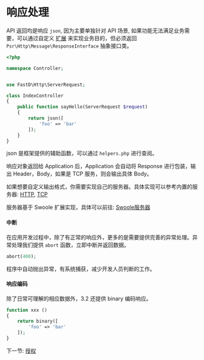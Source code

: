 # 响应处理

API 返回均是响应 `json`, 因为主要单独针对 API 场景, 如果功能无法满足业务需要，可以通过自定义 [扩展](3-8-extend.md) 来实现业务目的，但必须返回 `Psr\Http\Message\ResponseInterface` 抽象接口类。

```php
<?php

namespace Controller;


use FastD\Http\ServerRequest;

class IndexController
{
    public function sayHello(ServerRequest $request)
    {
        return json([
            'foo' => 'bar'
        ]);
    }
}
```

json 是框架提供的辅助函数，可以通过 `helpers.php` 进行查阅。

响应对象返回给 Application 后，Application 会自动将 Response 进行包装，输出 Header，Body，如果是 TCP 服务，则会输出具体 Body。

如果想要自定义输出格式，你需要实现自己的服务器。具体实现可以参考内置的服务器: [HTTP](../../src/Servitization/Server/HTTPServer.php), [TCP](../../src/Servitization/Server/TCPServer.php)

服务器基于 Swoole 扩展实现，具体可以前往: [Swoole服务器](3-9-swoole-server.md)

#### 中断

在应用开发过程中，除了有正常的响应外，更多的是需要提供完善的异常处理。异常处理我们提供 `abort` 函数，立即中断并返回数据。

```php
abort(400);
```

程序中自动抛出异常，有系统捕获，减少开发人员判断的工作。

#### 响应编码

除了日常可理解的相应数据外，3.2 还提供 binary 编码响应。

```php
function xxx ()
{
    return binary([
        'foo' => 'bar'
    ]);
}
```

下一节: [授权](2-4-authorization.md)